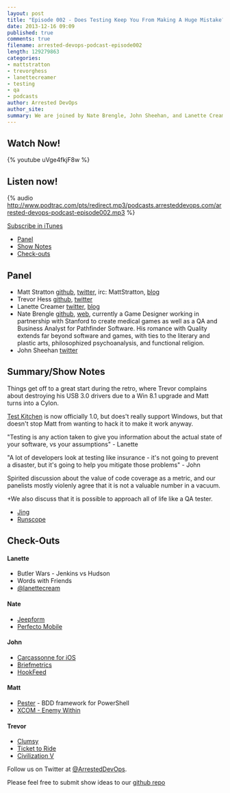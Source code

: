 ```yaml
---
layout: post
title: "Episode 002 - Does Testing Keep You From Making A Huge Mistake?"
date: 2013-12-16 09:09
published: true
comments: true
filename: arrested-devops-podcast-episode002
length: 129279863
categories: 
- mattstratton
- trevorghess
- lanettecreamer
- testing
- qa
- podcasts
author: Arrested DevOps
author_site: 
summary: We are joined by Nate Brengle, John Sheehan, and Lanette Creamer, to discuss the importance of software testing in the DevOps world. And Matt sounds like a Cylon.
---
```


Watch Now!
-----
{% youtube uVge4fkjF8w %}

Listen now!
----

{% audio http://www.podtrac.com/pts/redirect.mp3/podcasts.arresteddevops.com/arrested-devops-podcast-episode002.mp3 %}

[Subscribe in iTunes](https://itunes.apple.com/us/podcast/arrested-devops/id773888088?mt=2)

* [Panel](http://www.arresteddevops.com/2013/12/16/episode-002-does-testing-keeps-you-from-making-a-huge-mistake/#panel)
* [Show Notes](http://www.arresteddevops.com/2013/12/16/episode-002-does-testing-keeps-you-from-making-a-huge-mistake/#outline)
* [Check-outs](http://www.arresteddevops.com/2013/12/16/episode-002-does-testing-keeps-you-from-making-a-huge-mistake/#checkouts)

Panel<a name="panel"></a>
-----

* Matt Stratton [github](http://github.com/mattstratton), [twitter](https://twitter.com/mattstratton), irc: MattStratton, [blog](http://www.mattstratton.com/)
* Trevor Hess [github](https://github.com/trevorghess), [twitter](http://twitter.com/trevorghess)
* Lanette Creamer [twitter](http://twitter.com/lanettecream), [blog](http://blog.testyredhead.com/)
* Nate Brengle [github](https://github.com/fyreswordgames), [web](http://www.fyreswordgames.com/), currently a Game Designer working in partnership with Stanford to create medical games as well as a QA and Business Analyst for Pathfinder Software. His romance with Quality extends far beyond software and games, with ties to the literary and plastic arts, philosophized psychoanalysis, and functional religion.
* John Sheehan [twitter](https://twitter.com/johnsheehan)


Summary/Show Notes
-----------------
Things get off to a great start during the retro, where Trevor complains about destroying his USB 3.0 drivers due to a Win 8.1 upgrade and Matt turns into a Cylon. 

[Test Kitchen](http://kitchen.ci) is now officially 1.0, but does't really support Windows, but that doesn't stop Matt from wanting to hack it to make it work anyway.
  
 "Testing is any action taken to give you information about the actual state of your software, vs your assumptions" - Lanette
 
 "A lot of developers look at testing like insurance - it's not going to prevent a disaster, but it's going to help you mitigate those problems" - John
 
 Spirited discussion about the value of code coverage as a metric, and our panelists mostly violenly agree that it is not a valuable number in a vacuum.
 
 +We also discuss that it is possible to approach all of life like a QA tester.


* [Jing](http://www.techsmith.com/jing.html)
* [Runscope](http://www.runscope.com)


Check-Outs<a name="checkouts"></a>
-----

#### Lanette

* Butler Wars - Jenkins vs Hudson
* Words with Friends
* [@lanettecream](https://twitter.com/lanettecream)

#### Nate

* [Jeepform](http://jeepen.org/dict/)
* [Perfecto Mobile](http://www.perfectomobile.com)

#### John

* [Carcassonne for iOS](http://carcassonneapp.com/)
* [Briefmetrics](http://www.briefmetrics.com)
* [HookFeed](http://hookfeed.com/)

#### Matt  

* [Pester](https://github.com/pester/Pester) - BDD framework for PowerShell
* [XCOM - Enemy Within](http://www.xcom.com/enemyunknown/)

#### Trevor  

* [Clumsy](http://jagt.github.io/clumsy/)
* [Ticket to Ride](http://www.daysofwonder.com/tickettoride/en/)
* [Civilization V](http://www.civilization5.com/)



Follow us on Twitter at [@ArrestedDevOps](http://twitter.com/arresteddevops).

Please feel free to submit show ideas to our [github repo](https://github.com/arresteddevops/podcast)

